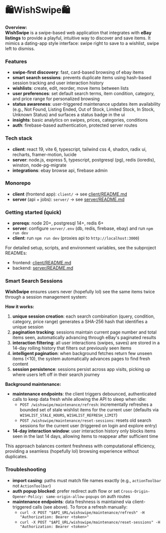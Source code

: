 # 🛍️WishSwipe🛍️

**Overview:**  
**WishSwipe** is a swipe-based web application that integrates with **eBay listings** to provide a playful, intuitive way to discover and save items. It mimics a dating-app style interface: swipe right to save to a wishlist, swipe left to dismiss.

### Features

- **swipe-first discovery**: fast, card-based browsing of ebay items
- **smart search sessions**: prevents duplicate items using hash-based session tracking and user interaction history
- **wishlists**: create, edit, reorder, move items between lists
- **user preferences**: set default search terms, item condition, category, and price range for personalized browsing
- **status awareness**: user-triggered maintenance updates item availability (e.g., Not Found, Listing Ended, Out of Stock, Limited Stock, In Stock, Unknown Status) and surfaces a status badge in the ui
- **insights**: basic analytics on swipes, prices, categories, conditions
- **auth**: firebase-based authentication, protected server routes

### Tech stack

- **client**: react 19, vite 6, typescript, tailwind css 4, shadcn, radix ui, recharts, framer-motion, lucide
- **server**: node.js, express 5, typescript, postgresql (pg), redis (ioredis), winston, node-pg-migrate
- **integrations**: ebay browse api, firebase admin

### Monorepo

- **client** (frontend app): `client/` → see [client/README.md](client/README.md)
- **server** (api + jobs): `server/` → see [server/README.md](server/README.md)

### Getting started (quick)

- **prereqs**: node 20+, postgresql 14+, redis 6+
- **server**: configure `server/.env` (db, redis, firebase, ebay) and run `npm run dev`
- **client**: run `npm run dev` (proxies api to `http://localhost:3000`)

For detailed setup, scripts, and environment variables, see the subproject READMEs:

- frontend: [client/README.md](client/README.md)
- backend: [server/README.md](server/README.md)

### Smart Search Sessions

**WishSwipe** ensures users never (hopefully lol) see the same items twice through a session management system:

**How it works:**

1. **unique session creation**: each search combination (query, condition, category, price range) generates a SHA-256 hash that identifies a unique session
2. **pagination tracking**: sessions maintain current page number and total items seen, automatically advancing through eBay's paginated results
3. **interaction filtering**: all user interactions (swipes, saves) are stored in a 14-day rolling history that filters out previously seen items
4. **intelligent pagination**: when background fetches return few unseen items (<10), the system automatically advances pages to find fresh content
5. **session persistence**: sessions persist across app visits, picking up where users left off in their search journey

**Background maintenance:**

- **maintenance endpoints**: the client triggers debounced, authenticated calls to keep data fresh while allowing the API to sleep when idle:
  - `POST /wishswipe/maintenance/refresh`: incrementally refreshes a bounded set of stale wishlist items for the current user (defaults via `WISHLIST_STALE_HOURS`, `WISHLIST_REFRESH_LIMIT`)
  - `POST /wishswipe/maintenance/reset-sessions`: resets old search sessions for the current user (triggered on login and explore entry)
- **14-day interaction window**: user interaction history only blocks items seen in the last 14 days, allowing items to reappear after sufficient time

This approach balances content freshness with computational efficiency, providing a seamless (hopefully lol) browsing experience without duplicates.

### Troubleshooting

- **import casing**: paths must match file names exactly (e.g., `actionToolbar` not `ActionToolbar`)
- **auth popup blocked**: prefer redirect auth flow or set `Cross-Origin-Opener-Policy: same-origin-allow-popups` on auth routes
- **maintenance endpoints**: data freshness is maintained via client-triggered calls (see above). To force a refresh manually:
  - `curl -X POST "$API_URL/wishswipe/maintenance/refresh" -H "Authorization: Bearer <token>"`
  - `curl -X POST "$API_URL/wishswipe/maintenance/reset-sessions" -H "Authorization: Bearer <token>"`

